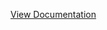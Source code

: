 [View Documentation](./index.md)
```[_{{{CITATION{{{_1{About READMEs - GitHub Docs](https://docs.github.com/en/repositories/managing-your-repositorys-settings-and-features/customizing-your-repository/about-readmes)


